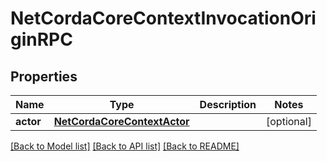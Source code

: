 # NetCordaCoreContextInvocationOriginRPC

## Properties
Name | Type | Description | Notes
------------ | ------------- | ------------- | -------------
**actor** | [**NetCordaCoreContextActor**](NetCordaCoreContextActor.md) |  | [optional] 

[[Back to Model list]](../README.md#documentation-for-models) [[Back to API list]](../README.md#documentation-for-api-endpoints) [[Back to README]](../README.md)


